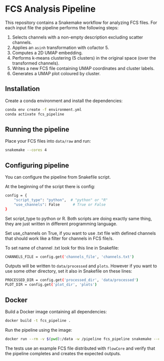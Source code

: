 # FCS Analysis Pipeline

This repository contains a Snakemake workflow for analyzing FCS files. For each
input file the pipeline performs the following steps:

1. Selects channels with a non-empty description excluding scatter channels.
2. Applies an `asinh` transformation with cofactor 5.
3. Computes a 2D UMAP embedding.
4. Performs k-means clustering (5 clusters) in the original space (over the transformed channels).
5. Writes a new FCS file containing UMAP coordinates and cluster labels.
6. Generates a UMAP plot coloured by cluster.


## Installation

Create a conda environment and install the dependencies:

```bash
conda env create -f environment.yml
conda activate fcs_pipeline
```

## Running the pipeline

Place your FCS files into `data/raw` and run:

```bash
snakemake --cores 4
```
## Configuring pipeline

You can configure the pipeline from Snakefile script.

At the beginning of the script there is config:

```bash
config = {
    "script_type": "python",  # "python" or "R"
    "use_channels": False      # True or False
}
```
Set script_type to python or R. Both scripts are doing exactly same thing, they are just written in different programming language.

Set use_channels on True, if you want to use .txt file with defined channels that should work like a filter for channels in FCS file/s.

To set name of channel .txt look for this line in Snakefile:

```bash
CHANNELS_FILE = config.get('channels_file', 'channels.txt')
```

Outputs will be written to `data/processed` and `plots`. However if you want to use some other directory, set it also in Snakefile on these lines:

```bash
PROCESSED_DIR = config.get('processed_dir', 'data/processed')
PLOT_DIR = config.get('plot_dir', 'plots')
```

## Docker

Build a Docker image containing all dependencies:

```bash
docker build -t fcs_pipeline .
```

Run the pipeline using the image:

```bash
docker run --rm -v $(pwd):/data -w /pipeline fcs_pipeline snakemake --cores 4
```

The tests use an example FCS file distributed with `flowCore` and verify that
the pipeline completes and creates the expected outputs.
